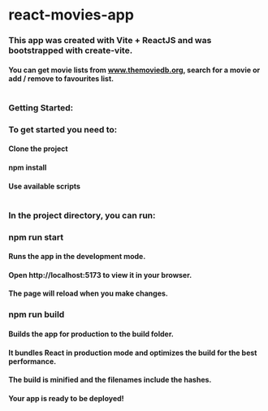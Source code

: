 # react-movies-app
### This app was created with Vite + ReactJS and was bootstrapped with create-vite.
#### You can get movie lists from www.themoviedb.org, search for a movie or add / remove to favourites list.

#

### Getting Started:
### To get started you need to:

#### Clone the project
#### npm install
#### Use available scripts

#

### In the project directory, you can run:

### npm run start
#### Runs the app in the development mode.
#### Open http://localhost:5173 to view it in your browser.

#### The page will reload when you make changes.

### npm run build
#### Builds the app for production to the build folder.
#### It bundles React in production mode and optimizes the build for the best performance.

#### The build is minified and the filenames include the hashes.
#### Your app is ready to be deployed!
